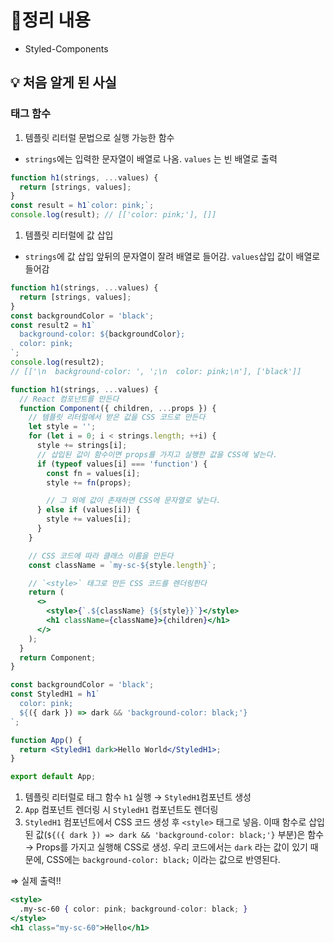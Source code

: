 # 📝정리 내용

- Styled-Components

## 💡 처음 알게 된 사실

### 태그 함수

1. 템플릿 리터럴 문법으로 실행 가능한 함수
- `strings`에는 입력한 문자열이 배열로 나옴. `values` 는 빈 배열로 출력

```jsx
function h1(strings, ...values) {
  return [strings, values];
}
const result = h1`color: pink;`;
console.log(result); // [['color: pink;'], []]
```

1. 템플릿 리터럴에 값 삽입
- `strings`에 값 삽입 앞뒤의 문자열이 잘려 배열로 들어감. `values`삽입 값이 배열로 들어감

```jsx
function h1(strings, ...values) {
  return [strings, values];
}
const backgroundColor = 'black';
const result2 = h1`
  background-color: ${backgroundColor};
  color: pink;
`;
console.log(result2);
// [['\n  background-color: ', ';\n  color: pink;\n'], ['black']]
```

```jsx
function h1(strings, ...values) {
  // React 컴포넌트를 만든다
  function Component({ children, ...props }) {
    // 템플릿 리터럴에서 받은 값을 CSS 코드로 만든다
    let style = '';
    for (let i = 0; i < strings.length; ++i) {
      style += strings[i];
      // 삽입된 값이 함수이면 props를 가지고 실행한 값을 CSS에 넣는다.
      if (typeof values[i] === 'function') {
        const fn = values[i];
        style += fn(props);

        // 그 외에 값이 존재하면 CSS에 문자열로 넣는다.
      } else if (values[i]) {
        style += values[i];
      }
    }

    // CSS 코드에 따라 클래스 이름을 만든다
    const className = `my-sc-${style.length}`;

    // `<style>` 태그로 만든 CSS 코드를 렌더링한다
    return (
      <>
        <style>{`.${className} {${style}}`}</style>
        <h1 className={className}>{children}</h1>
      </>
    );
  }
  return Component;
}

const backgroundColor = 'black';
const StyledH1 = h1`
  color: pink;
  ${({ dark }) => dark && 'background-color: black;'}
`;

function App() {
  return <StyledH1 dark>Hello World</StyledH1>;
}

export default App;
```

1. 템플릿 리터럴로 태그 함수 `h1` 실행 → `StyledH1`컴포넌트 생성
2. `App` 컴포넌트 렌더링 시 `StyledH1` 컴포넌트도 렌더링
3. `StyledH1` 컴포넌트에서 CSS 코드 생성 후 `<style>` 태그로 넣음. 이때 함수로 삽입된 값(`${({ dark }) => dark && 'background-color: black;'}` 부분)은 함수 → Props를 가지고 실행해 CSS로 생성. 우리 코드에서는 `dark` 라는 값이 있기 때문에, CSS에는 `background-color: black;` 이라는 값으로 반영된다.

⇒ 실제 출력!!

```jsx
<style>
  .my-sc-60 { color: pink; background-color: black; }
</style>
<h1 class="my-sc-60">Hello</h1>
```
